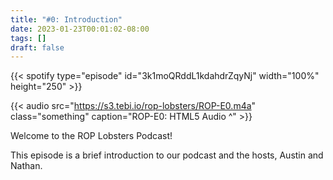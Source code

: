 ```yaml
---
title: "#0: Introduction"
date: 2023-01-23T00:01:02-08:00
tags: []
draft: false
---
```


{{< spotify type="episode" id="3k1moQRddL1kdahdrZqyNj" width="100%" height="250" >}}

{{< audio src="https://s3.tebi.io/rop-lobsters/ROP-E0.m4a" class="something" caption="ROP-E0: HTML5 Audio ^" >}}

Welcome to the ROP Lobsters Podcast!

This episode is a brief introduction to our podcast and the hosts, Austin and Nathan.
